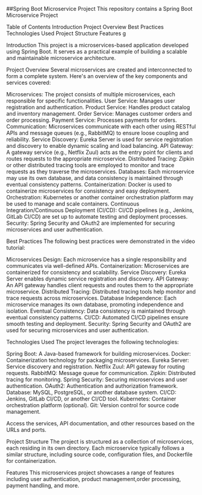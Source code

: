 ##Spring Boot Microservice Project
This repository contains a Spring Boot Microservice Project 

Table of Contents
Introduction
Project Overview
Best Practices
Technologies Used
Project Structure
Features
g

Introduction
This project is a microservices-based application developed using Spring Boot. It serves as a practical example of building a scalable and maintainable microservice architecture.

Project Overview
Several microservices are created and interconnected to form a complete system. Here's an overview of the key components and services covered:

Microservices: The project consists of multiple microservices, each responsible for specific functionalities.
User Service: Manages user registration and authentication.
Product Service: Handles product catalog and inventory management.
Order Service: Manages customer orders and order processing.
Payment Service: Processes payments for orders.
Communication: Microservices communicate with each other using RESTful APIs and message queues (e.g., RabbitMQ) to ensure loose coupling and reliability.
Service Discovery: Eureka Server is used for service registration and discovery to enable dynamic scaling and load balancing.
API Gateway: A gateway service (e.g., Netflix Zuul) acts as the entry point for clients and routes requests to the appropriate microservice.
Distributed Tracing: Zipkin or other distributed tracing tools are employed to monitor and trace requests as they traverse the microservices.
Databases: Each microservice may use its own database, and data consistency is maintained through eventual consistency patterns.
Containerization: Docker is used to containerize microservices for consistency and easy deployment.
Orchestration: Kubernetes or another container orchestration platform may be used to manage and scale containers.
Continuous Integration/Continuous Deployment (CI/CD): CI/CD pipelines (e.g., Jenkins, GitLab CI/CD) are set up to automate testing and deployment processes.
Security: Spring Security and OAuth2 are implemented for securing microservices and user authentication.


Best Practices
The following best practices were demonstrated in the video tutorial:

Microservices Design: Each microservice has a single responsibility and communicates via well-defined APIs.
Containerization: Microservices are containerized for consistency and scalability.
Service Discovery: Eureka Server enables dynamic service registration and discovery.
API Gateway: An API gateway handles client requests and routes them to the appropriate microservice.
Distributed Tracing: Distributed tracing tools help monitor and trace requests across microservices.
Database Independence: Each microservice manages its own database, promoting independence and isolation.
Eventual Consistency: Data consistency is maintained through eventual consistency patterns.
CI/CD: Automated CI/CD pipelines ensure smooth testing and deployment.
Security: Spring Security and OAuth2 are used for securing microservices and user authentication.


Technologies Used
The project leverages the following technologies:

Spring Boot: A Java-based framework for building microservices.
Docker: Containerization technology for packaging microservices.
Eureka Server: Service discovery and registration.
Netflix Zuul: API gateway for routing requests.
RabbitMQ: Message queue for communication.
Zipkin: Distributed tracing for monitoring.
Spring Security: Securing microservices and user authentication.
OAuth2: Authentication and authorization framework.
Database: MySQL, PostgreSQL, or another database system.
CI/CD: Jenkins, GitLab CI/CD, or another CI/CD tool.
Kubernetes: Container orchestration platform (optional).
Git: Version control for source code management.


Access the services, API documentation, and other resources based on the URLs and ports.

Project Structure
The project is structured as a collection of microservices, each residing in its own directory. Each microservice typically follows a similar structure, including source code, configuration files, and Dockerfile for containerization.

Features
This microservices project showcases a range of features including user authentication, product management,order processing, payment handling, and more.


